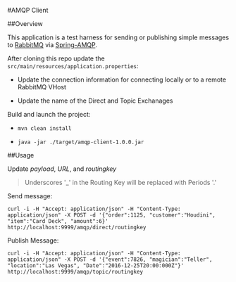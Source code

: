 #AMQP Client

##Overview

This application is a test harness for sending or publishing simple messages to 
[RabbitMQ](https://www.rabbitmq.com/) via [Spring-AMQP](https://projects.spring.io/spring-amqp).

After cloning this repo update the `src/main/resources/application.properties`:

* Update the connection information for connecting locally or to a remote RabbitMQ VHost

* Update the name of the Direct and Topic Exchanages

Build and launch the project:

* `mvn clean install`

* `java -jar ./target/amqp-client-1.0.0.jar`

##Usage

Update _payload_, _URL_, and _routingkey_

> Underscores '_' in the Routing Key will be replaced with Periods '.'

Send message:

    curl -i -H "Accept: application/json" -H "Content-Type: application/json" -X POST -d '{"order":1125, "customer":"Houdini", "item":"Card Deck", "amount":6}' http://localhost:9999/amqp/direct/routingkey


Publish Message:

    curl -i -H "Accept: application/json" -H "Content-Type: application/json" -X POST -d '{"event":7826, "magician":"Teller", "location":"Las Vegas", "Date":"2016-12-25T20:00:000Z"}' http://localhost:9999/amqp/topic/routingkey